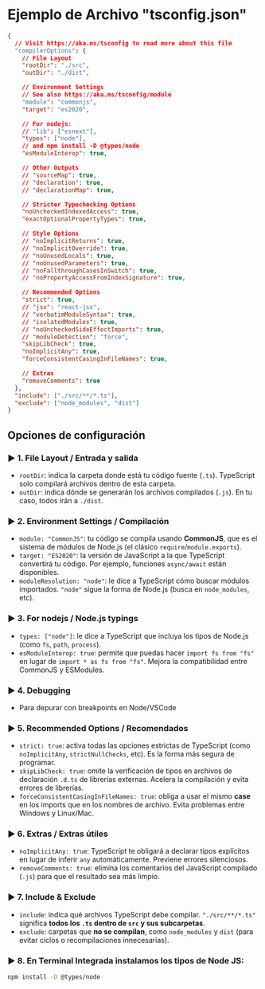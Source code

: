 # Ejemplo de Archivo "tsconfig.json"

```json
{
  // Visit https://aka.ms/tsconfig to read more about this file
  "compilerOptions": {
    // File Layout
    "rootDir": "./src",
    "outDir": "./dist",

    // Environment Settings
    // See also https://aka.ms/tsconfig/module
    "module": "commonjs",
    "target": "es2020",

    // For nodejs:
    // "lib": ["esnext"],
    "types": ["node"],
    // and npm install -D @types/node
    "esModuleInterop": true,

    // Other Outputs
    // "sourceMap": true,
    // "declaration": true,
    // "declarationMap": true,

    // Stricter Typechecking Options
    "noUncheckedIndexedAccess": true,
    "exactOptionalPropertyTypes": true,

    // Style Options
    // "noImplicitReturns": true,
    // "noImplicitOverride": true,
    // "noUnusedLocals": true,
    // "noUnusedParameters": true,
    // "noFallthroughCasesInSwitch": true,
    // "noPropertyAccessFromIndexSignature": true,

    // Recommended Options
    "strict": true,
    // "jsx": "react-jsx",
    // "verbatimModuleSyntax": true,
    // "isolatedModules": true,
    // "noUncheckedSideEffectImports": true,
    // "moduleDetection": "force",
    "skipLibCheck": true,
    "noImplicitAny": true,
    "forceConsistentCasingInFileNames": true,

    // Extras
    "removeComments": true
  },
  "include": ["./src/**/*.ts"],
  "exclude": ["node_modules", "dist"]
}
```

## Opciones de configuración

### ▶️ 1. File Layout / Entrada y salida

- `rootDir`: indica la carpeta donde está tu código fuente (`.ts`). TypeScript solo compilará archivos dentro de esta carpeta.
- `outDir`: indica dónde se generarán los archivos compilados (`.js`). En tu caso, todos irán a `./dist`.

### ▶️ 2. Environment Settings / Compilación

- `module: "CommonJS"`: tu código se compila usando **CommonJS**, que es el sistema de módulos de Node.js (el clásico `require`/`module.exports`).
- `target: "ES2020"`: la versión de JavaScript a la que TypeScript convertirá tu código. Por ejemplo, funciones `async/await` están disponibles.
- `moduleResolution: "node"`: le dice a TypeScript cómo buscar módulos importados. `"node"` sigue la forma de Node.js (busca en `node_modules`, etc).

### ▶️ 3. For nodejs / Node.js typings

- `types: ["node"]`: le dice a TypeScript que incluya los tipos de Node.js (como `fs`, `path`, `process`).
- `esModuleInterop: true`: permite que puedas hacer `import fs from "fs"` en lugar de `import * as fs from "fs"`. Mejora la compatibilidad entre CommonJS y ESModules.

### ▶️ 4. Debugging

- Para depurar con breakpoints en Node/VSCode

### ▶️ 5. Recommended Options / Recomendados

- `strict: true`: activa todas las opciones estrictas de TypeScript (como `noImplicitAny`, `strictNullChecks`, etc). Es la forma más segura de programar.
- `skipLibCheck: true`: omite la verificación de tipos en archivos de declaración `.d.ts` de librerías externas. Acelera la compilación y evita errores de librerías.
- `forceConsistentCasingInFileNames: true`: obliga a usar el mismo **case** en los imports que en los nombres de archivo. Evita problemas entre Windows y Linux/Mac.

### ▶️ 6. Extras / Extras útiles

- `noImplicitAny: true`: TypeScript te obligará a declarar tipos explícitos en lugar de inferir `any` automáticamente. Previene errores silenciosos.
- `removeComments: true`: elimina los comentarios del JavaScript compilado (`.js`) para que el resultado sea más limpio.

### ▶️ 7. Include & Exclude

- `include`: indica qué archivos TypeScript debe compilar. `"./src/**/*.ts"` significa **todos los `.ts` dentro de `src` y sus subcarpetas**.
- `exclude`: carpetas que **no se compilan**, como `node_modules` y `dist` (para evitar ciclos o recompilaciones innecesarias).

### ▶️ 8. En Terminal Integrada instalamos los tipos de Node JS:

```bash
npm install -D @types/node
```
